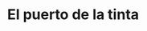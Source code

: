 ---
title: "El puerto de la tinta"
url: /puerto-la-cruz/el-puerto-de-la-tinta/
shop: Friseurbedarf
---